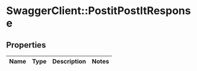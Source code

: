 # SwaggerClient::PostitPostItResponse

## Properties
Name | Type | Description | Notes
------------ | ------------- | ------------- | -------------


